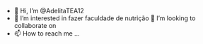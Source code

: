 - 👋 Hi, I’m @AdelitaTEA12
- 👀 I’m interested in  fazer faculdade de nutrição
 💞️ I’m looking to collaborate on 
- 📫 How to reach me ...

<!---
AdelitaTEA12/AdelitaTEA12 is a ✨ special ✨ repository because its `README.md` (this file) appears on your GitHub profile.
You can click the Preview link to take a look at your changes.
--->
